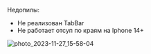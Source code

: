 Недопилы:
- Не реализован TabBar 
- Не работает отсуп по краям на Iphone 14+

  
![photo_2023-11-27_15-58-04](https://github.com/1leary1/swift_doctor_app/assets/99540346/ef5718ae-6a2d-462a-9f49-4cf309452216)
